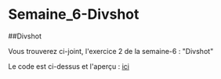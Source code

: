 # Semaine_6-Divshot

##Divshot


Vous trouverez ci-joint, l'exercice 2 de la semaine-6 : "Divshot"  

Le code est ci-dessus et l'aperçu : [ici](http://e-noumene.github.io/Semaine_6-Divshot)
